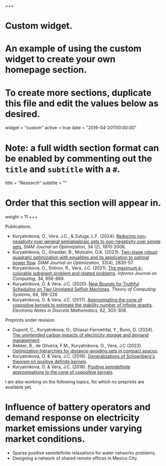 +++
# Custom widget.
# An example of using the custom widget to create your own homepage section.
# To create more sections, duplicate this file and edit the values below as desired.
widget = "custom"
active = true
date = "2016-04-20T00:00:00"

# Note: a full width section format can be enabled by commenting out the `title` and `subtitle` with a `#`.
title = "Research"
subtitle = ""

# Order that this section will appear in.
weight = 11
+++

Publications.

- Kuryatnikova, O., Vera, J.C., & Zuluga, L.F. (2024). [Reducing non-negativity over general semialgebraic sets to non-negativity over simple sets](https://arxiv.org/pdf/1909.06689.pdf), _SIAM Journal on Optimization_, 34 (2), 1970-2006.
- Kuryatnikova, O., Ghaddar, B., Molzahn, D.K. (2023). [Two-stage robust quadratic optimization with equalities and its application to optimal power flow](https://epubs.siam.org/doi/abs/10.1137/22M1469651?journalCode=sjope8). _SIAM Journal on Optimization_, 33(4), 2830-57.
- Kuryatnikova, O., Sotirov, R., Vera, J.C. (2021). [The maximum _k_-colorable subgraph problem and related problems](https://pubsonline.informs.org/doi/abs/10.1287/ijoc.2021.1086). _Informs Journal on Computing_, 34, 656-669.
- Kuryatnikova, O. & Vera, J.C. (2020). [New Bounds for Truthful Scheduling on Two Unrelated Selfish Machines](https://link.springer.com/article/10.1007/s00224-019-09927-x). _Theory of Computing Systems_, 64, 199-226
- Kuryatnikova, O. & Vera, J.C. (2017). [Approximating the cone of copositive kernels to estimate the stability number of infinite graphs](https://www.sciencedirect.com/science/article/abs/pii/S1571065317302913). _Electronic Notes in Discrete Mathematics_, 62, 303-308.

Preprints under revision.

- Dupont, C., Kuryatnikova, O., Ghiassi-Farrokhfal, Y., Bunn, D. (2024). [The unintended carbon impacts of electricity storage and demand management](https://papers.ssrn.com/sol3/papers.cfm?abstract_id=4947676).
- Bekker, B., de Oliveira, F.M., Kuryatnikova, O., Vera, J.C (2023). [Optimization hierarchies for distance-avoiding sets in compact spaces](https://arxiv.org/pdf/2304.05429.pdf).
- Kuryatnikova, O. & Vera, J.C. (2019). [Generalizations of Schoenberg's theorem on positive definite kernels](https://arxiv.org/pdf/1904.02538.pdf).
- Kuryatnikova, O. & Vera, J.C. (2018). [Positive semidefinite approximations to the cone of copositive kernels](https://arxiv.org/pdf/1812.00274.pdf).

I am also working on the following topics, for which no preprints are available yet.

# Influence of battery operators and demand response on electricity market emissions under varying market conditions.
- Sparse positive semidefinite relaxations for water networks problems.
- Designing a network of shared remote offices in Mexico City.
